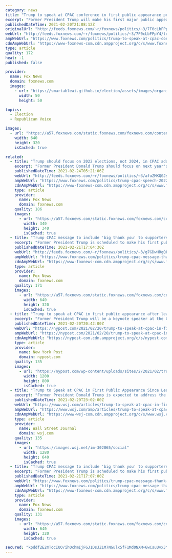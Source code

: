```yaml
---
category: news
title: "Trump to speak at CPAC conference in first public appearance post-White House"
excerpt: "Former President Trump will make his first major public appearance at the Conservative Political Action Conference (CPAC) conference later this month, Fox News has learned."
publishedDateTime: 2021-02-20T21:08:12Z
originalUrl: "http://feeds.foxnews.com/~r/foxnews/politics/~3/7F0cLbFPpY4/trump-to-speak-at-cpac-conference-in-first-public-appearance-post-white-house"
webUrl: "http://feeds.foxnews.com/~r/foxnews/politics/~3/7F0cLbFPpY4/trump-to-speak-at-cpac-conference-in-first-public-appearance-post-white-house"
ampWebUrl: "https://www.foxnews.com/politics/trump-to-speak-at-cpac-conference-in-first-public-appearance-post-white-house.amp"
cdnAmpWebUrl: "https://www-foxnews-com.cdn.ampproject.org/c/s/www.foxnews.com/politics/trump-to-speak-at-cpac-conference-in-first-public-appearance-post-white-house.amp"
type: article
quality: 172
heat: -1
published: false

provider:
  name: Fox News
  domain: foxnews.com
  images:
    - url: "https://smartableai.github.io/election/assets/images/organizations/foxnews.com-50x50.jpg"
      width: 50
      height: 50

topics:
  - Election
  - Republican Voice

images:
  - url: "https://a57.foxnews.com/static.foxnews.com/foxnews.com/content/uploads/2020/12/640/320/Donald-Trump-CPAC-AP-e1607457728844.jpg?ve=1&tl=1"
    width: 640
    height: 320
    isCached: true

related:
  - title: "Trump should focus on 2022 elections, not 2024, in CPAC address: Newt Gingrich"
    excerpt: "Former President Donald Trump should focus on next year's midterm elections when he addresses the Conservative Political Action Conference (CPAC) this weekend, former House Speaker Newt Gingrich told \"Hannity.\""
    publishedDateTime: 2021-02-24T05:21:06Z
    webUrl: "http://feeds.foxnews.com/~r/foxnews/politics/~3/afuZMKQGJsA/trump-cpac-speech-2022-elections-2024-election-newt-gingrich"
    ampWebUrl: "https://www.foxnews.com/politics/trump-cpac-speech-2022-elections-2024-election-newt-gingrich.amp"
    cdnAmpWebUrl: "https://www-foxnews-com.cdn.ampproject.org/c/s/www.foxnews.com/politics/trump-cpac-speech-2022-elections-2024-election-newt-gingrich.amp"
    type: article
    provider:
      name: Fox News
      domain: foxnews.com
    quality: 186
    images:
      - url: "https://a57.foxnews.com/static.foxnews.com/foxnews.com/content/uploads/2018/09/340/340/chamberlain-160.jpg?ve=1&tl=1"
        width: 340
        height: 340
        isCached: true
  - title: "Trump CPAC message to include 'big thank you' to supporters, Lara Trump expects"
    excerpt: "Former President Trump is scheduled to make his first public appearance since leaving office at the 2021 Conservative Political Action Conference (CPAC) next weekend, and Lara Trump shared her expectations for the message he’ll share."
    publishedDateTime: 2021-02-21T17:04:30Z
    webUrl: "http://feeds.foxnews.com/~r/foxnews/politics/~3/g7GDwHRgQF4/trump-cpac-message-thank-you-supporters-lara-trump"
    ampWebUrl: "https://www.foxnews.com/politics/trump-cpac-message-thank-you-supporters-lara-trump.amp"
    cdnAmpWebUrl: "https://www-foxnews-com.cdn.ampproject.org/c/s/www.foxnews.com/politics/trump-cpac-message-thank-you-supporters-lara-trump.amp"
    type: article
    provider:
      name: Fox News
      domain: foxnews.com
    quality: 171
    images:
      - url: "https://a57.foxnews.com/static.foxnews.com/foxnews.com/content/uploads/2020/12/640/320/Donald-Trump-CPAC-AP-e1607457728844.jpg?ve=1&tl=1"
        width: 640
        height: 320
        isCached: true
  - title: "Trump to speak at CPAC in first public appearance after leaving office"
    excerpt: "Former President Trump will be a keynote speaker at the Conservative Political Action Conference in Orlando, Fla., a spokesman for the organization confirmed to The Post on Saturday. Trump is"
    publishedDateTime: 2021-02-20T20:42:00Z
    webUrl: "https://nypost.com/2021/02/20/trump-to-speak-at-cpac-in-first-public-appearance-after-leaving-office/"
    ampWebUrl: "https://nypost.com/2021/02/20/trump-to-speak-at-cpac-in-first-public-appearance-after-leaving-office/amp/"
    cdnAmpWebUrl: "https://nypost-com.cdn.ampproject.org/c/s/nypost.com/2021/02/20/trump-to-speak-at-cpac-in-first-public-appearance-after-leaving-office/amp/"
    type: article
    provider:
      name: New York Post
      domain: nypost.com
    quality: 135
    images:
      - url: "https://nypost.com/wp-content/uploads/sites/2/2021/02/trump-cpac.jpg?quality=90&strip=all&w=1200"
        width: 1200
        height: 800
        isCached: true
  - title: "Trump to Speak at CPAC in First Public Appearance Since Leaving Office"
    excerpt: "Former President Donald Trump is expected to address the Conservative Political Action Conference on Feb. 28 in Orlando, Fla., in what would be his first public appearance since leaving the White House,"
    publishedDateTime: 2021-02-20T23:02:00Z
    webUrl: "https://www.wsj.com/articles/trump-to-speak-at-cpac-in-first-public-appearance-since-leaving-office-11613862126"
    ampWebUrl: "https://www.wsj.com/amp/articles/trump-to-speak-at-cpac-in-first-public-appearance-since-leaving-office-11613862126"
    cdnAmpWebUrl: "https://www-wsj-com.cdn.ampproject.org/c/s/www.wsj.com/amp/articles/trump-to-speak-at-cpac-in-first-public-appearance-since-leaving-office-11613862126"
    type: article
    provider:
      name: Wall Street Journal
      domain: wsj.com
    quality: 135
    images:
      - url: "https://images.wsj.net/im-302065/social"
        width: 1280
        height: 640
        isCached: true
  - title: "Trump CPAC message to include 'big thank you' to supporters, Lara Trump expects"
    excerpt: "Former President Trump is scheduled to make his first public appearance since leaving office at the 2021 Conservative Political Action Conference (CPAC) next weekend, and Lara Trump shared her expectations for the message he’ll share."
    publishedDateTime: 2021-02-21T17:07:00Z
    webUrl: "https://www.foxnews.com/politics/trump-cpac-message-thank-you-supporters-lara-trump"
    ampWebUrl: "https://www.foxnews.com/politics/trump-cpac-message-thank-you-supporters-lara-trump.amp"
    cdnAmpWebUrl: "https://www-foxnews-com.cdn.ampproject.org/c/s/www.foxnews.com/politics/trump-cpac-message-thank-you-supporters-lara-trump.amp"
    type: article
    provider:
      name: Fox News
      domain: foxnews.com
    quality: 131
    images:
      - url: "https://a57.foxnews.com/static.foxnews.com/foxnews.com/content/uploads/2020/12/640/320/Donald-Trump-CPAC-AP-e1607457728844.jpg?ve=1&tl=1"
        width: 640
        height: 320
        isCached: true

secured: "kpddf2E2mTocIUO/ihOchmIjFGJ1DsJZ1M7NGulx5fF1Md0NXM+6wCsuUvxJYza2tazr7wwLReOmw6we/VgJ+opbengibZUqZ45XRNXdGYmoeD+iAc2uE1pASm9kpIqricHC2nXaSxft9MYvKpDazgWpcBUSHGsWHdQKQE3jJB6+5Q2ApucdymCqKvXK5TAl7FZBt3eoViFLQMNxLFobNHJ/ECOtkXelXAnU4FHFPL0hY8B2kpIlkLh3M0GB8NpDi1YwPHL01NKdTG+iIAIVRyUU/9GuHeFEdTdhhQquuJcf0RI4sTmFDkYLSHCBIG+oSpRDO6l3nsnQvypBHdLVG6mAiaAvr0tmYWPQo3Ho+XY=;29j6awb+YfrCDo7TmNcydA=="
---
```


